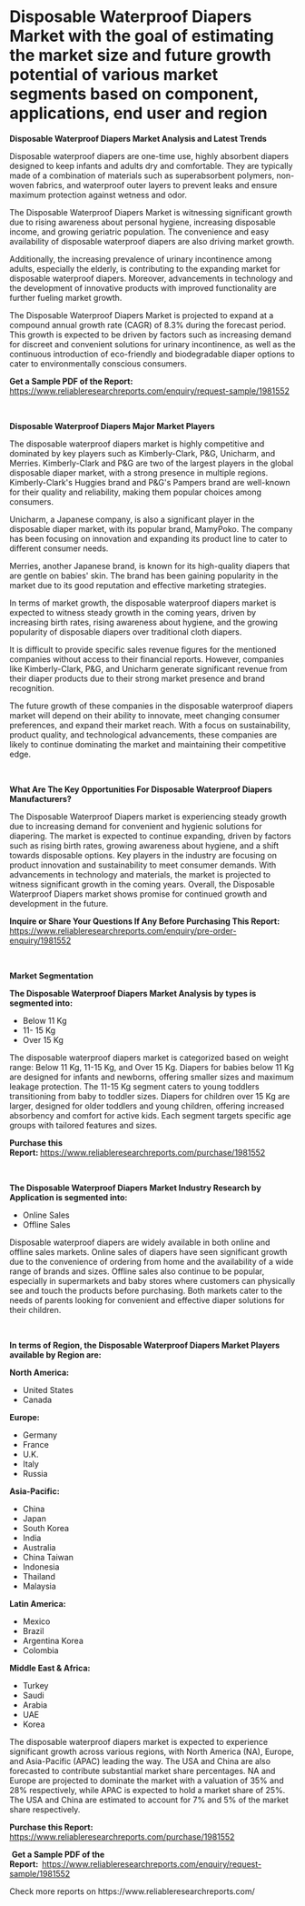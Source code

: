 <p><h1>Disposable Waterproof Diapers Market with the goal of estimating the market size and future growth potential of various market segments based on component, applications, end user and region</h1></p><p><strong>Disposable Waterproof Diapers Market Analysis and Latest Trends</strong></p>
<p><p>Disposable waterproof diapers are one-time use, highly absorbent diapers designed to keep infants and adults dry and comfortable. They are typically made of a combination of materials such as superabsorbent polymers, non-woven fabrics, and waterproof outer layers to prevent leaks and ensure maximum protection against wetness and odor.</p><p>The Disposable Waterproof Diapers Market is witnessing significant growth due to rising awareness about personal hygiene, increasing disposable income, and growing geriatric population. The convenience and easy availability of disposable waterproof diapers are also driving market growth.</p><p>Additionally, the increasing prevalence of urinary incontinence among adults, especially the elderly, is contributing to the expanding market for disposable waterproof diapers. Moreover, advancements in technology and the development of innovative products with improved functionality are further fueling market growth.</p><p>The Disposable Waterproof Diapers Market is projected to expand at a compound annual growth rate (CAGR) of 8.3% during the forecast period. This growth is expected to be driven by factors such as increasing demand for discreet and convenient solutions for urinary incontinence, as well as the continuous introduction of eco-friendly and biodegradable diaper options to cater to environmentally conscious consumers.</p></p>
<p><strong>Get a Sample PDF of the Report:&nbsp;</strong> <a href="https://www.reliableresearchreports.com/enquiry/request-sample/1981552">https://www.reliableresearchreports.com/enquiry/request-sample/1981552</a></p>
<p>&nbsp;</p>
<p><strong>Disposable Waterproof Diapers Major Market Players</strong></p>
<p><p>The disposable waterproof diapers market is highly competitive and dominated by key players such as Kimberly-Clark, P&G, Unicharm, and Merries. Kimberly-Clark and P&G are two of the largest players in the global disposable diaper market, with a strong presence in multiple regions. Kimberly-Clark's Huggies brand and P&G's Pampers brand are well-known for their quality and reliability, making them popular choices among consumers.</p><p>Unicharm, a Japanese company, is also a significant player in the disposable diaper market, with its popular brand, MamyPoko. The company has been focusing on innovation and expanding its product line to cater to different consumer needs.</p><p>Merries, another Japanese brand, is known for its high-quality diapers that are gentle on babies' skin. The brand has been gaining popularity in the market due to its good reputation and effective marketing strategies.</p><p>In terms of market growth, the disposable waterproof diapers market is expected to witness steady growth in the coming years, driven by increasing birth rates, rising awareness about hygiene, and the growing popularity of disposable diapers over traditional cloth diapers.</p><p>It is difficult to provide specific sales revenue figures for the mentioned companies without access to their financial reports. However, companies like Kimberly-Clark, P&G, and Unicharm generate significant revenue from their diaper products due to their strong market presence and brand recognition.</p><p>The future growth of these companies in the disposable waterproof diapers market will depend on their ability to innovate, meet changing consumer preferences, and expand their market reach. With a focus on sustainability, product quality, and technological advancements, these companies are likely to continue dominating the market and maintaining their competitive edge.</p></p>
<p>&nbsp;</p>
<p><strong>What Are The Key Opportunities For Disposable Waterproof Diapers Manufacturers?</strong></p>
<p><p>The Disposable Waterproof Diapers market is experiencing steady growth due to increasing demand for convenient and hygienic solutions for diapering. The market is expected to continue expanding, driven by factors such as rising birth rates, growing awareness about hygiene, and a shift towards disposable options. Key players in the industry are focusing on product innovation and sustainability to meet consumer demands. With advancements in technology and materials, the market is projected to witness significant growth in the coming years. Overall, the Disposable Waterproof Diapers market shows promise for continued growth and development in the future.</p></p>
<p><strong>Inquire or Share Your Questions If Any Before Purchasing This Report:</strong> <a href="https://www.reliableresearchreports.com/enquiry/pre-order-enquiry/1981552">https://www.reliableresearchreports.com/enquiry/pre-order-enquiry/1981552</a></p>
<p>&nbsp;</p>
<p><strong>Market Segmentation</strong></p>
<p><strong>The Disposable Waterproof Diapers Market Analysis by types is segmented into:</strong></p>
<p><ul><li>Below 11 Kg</li><li>11- 15 Kg</li><li>Over 15 Kg</li></ul></p>
<p><p>The disposable waterproof diapers market is categorized based on weight range: Below 11 Kg, 11-15 Kg, and Over 15 Kg. Diapers for babies below 11 Kg are designed for infants and newborns, offering smaller sizes and maximum leakage protection. The 11-15 Kg segment caters to young toddlers transitioning from baby to toddler sizes. Diapers for children over 15 Kg are larger, designed for older toddlers and young children, offering increased absorbency and comfort for active kids. Each segment targets specific age groups with tailored features and sizes.</p></p>
<p><strong>Purchase this Report:&nbsp;</strong><a href="https://www.reliableresearchreports.com/purchase/1981552">https://www.reliableresearchreports.com/purchase/1981552</a></p>
<p>&nbsp;</p>
<p><strong>The Disposable Waterproof Diapers Market Industry Research by Application is segmented into:</strong></p>
<p><ul><li>Online Sales</li><li>Offline Sales</li></ul></p>
<p><p>Disposable waterproof diapers are widely available in both online and offline sales markets. Online sales of diapers have seen significant growth due to the convenience of ordering from home and the availability of a wide range of brands and sizes. Offline sales also continue to be popular, especially in supermarkets and baby stores where customers can physically see and touch the products before purchasing. Both markets cater to the needs of parents looking for convenient and effective diaper solutions for their children.</p></p>
<p>&nbsp;</p>
<p><strong>In terms of Region, the Disposable Waterproof Diapers Market Players available by Region are:</strong></p>
<p>
    <p> <strong> North America: </strong>
        <ul>
            <li>United States</li>
            <li>Canada</li>
        </ul>
        </p> 
    <p> <strong> Europe: </strong>
        <ul>
            <li>Germany</li>
            <li>France</li>
            <li>U.K.</li>
            <li>Italy</li>
            <li>Russia</li>
        </ul>
        </p> 
    <p> <strong> Asia-Pacific: </strong>
        <ul>
            <li>China</li>
            <li>Japan</li>
            <li>South Korea</li>
            <li>India</li>
            <li>Australia</li>
            <li>China Taiwan</li>
            <li>Indonesia</li>
            <li>Thailand</li>
            <li>Malaysia</li>
        </ul>
        </p> 
    <p> <strong> Latin America: </strong>
        <ul>
            <li>Mexico</li>
            <li>Brazil</li>
            <li>Argentina Korea</li>
            <li>Colombia</li>
        </ul>
        </p> 
    <p> <strong> Middle East & Africa: </strong>
        <ul>
            <li>Turkey</li>
            <li>Saudi</li>
            <li>Arabia</li>
            <li>UAE</li>
            <li>Korea</li>
        </ul>
    </p>
    </p>
<p><p>The disposable waterproof diapers market is expected to experience significant growth across various regions, with North America (NA), Europe, and Asia-Pacific (APAC) leading the way. The USA and China are also forecasted to contribute substantial market share percentages. NA and Europe are projected to dominate the market with a valuation of 35% and 28% respectively, while APAC is expected to hold a market share of 25%. The USA and China are estimated to account for 7% and 5% of the market share respectively.</p></p>
<p><strong>Purchase this Report: </strong><a href="https://www.reliableresearchreports.com/purchase/1981552">https://www.reliableresearchreports.com/purchase/1981552</a></p>
<p>&nbsp;<strong>Get a Sample PDF of the Report:&nbsp;&nbsp;</strong><a href="https://www.reliableresearchreports.com/enquiry/request-sample/1981552">https://www.reliableresearchreports.com/enquiry/request-sample/1981552</a></p>
<p><strong></strong></p>
<p>Check more reports on https://www.reliableresearchreports.com/</p>